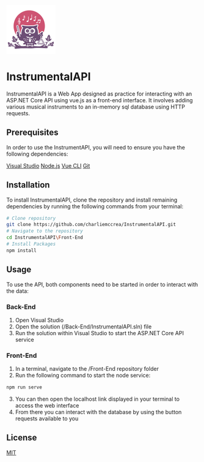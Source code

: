 <img src="https://raw.githubusercontent.com/charliemccrea/InstrumentalAPI/master/Front-End/src/assets/logo.png" height="128px">

# InstrumentalAPI

InstrumentalAPI is a Web App designed as practice for interacting with an ASP.NET Core API using vue.js as a front-end interface.  It involves adding various musical instruments to an in-memory sql database using HTTP requests.

## Prerequisites

In order to use the InstrumentAPI, you will need to ensure you have the following dependencies:

[Visual Studio](https://visualstudio.microsoft.com/)
[Node.js](https://nodejs.org/en/)
[Vue CLI](https://cli.vuejs.org/)
[Git](https://git-scm.com/)

## Installation

To install InstrumentalAPI, clone the repository and install remaining dependencies by running the following commands from your terminal:

```bash
# Clone repository
git clone https://github.com/charliemccrea/InstrumentalAPI.git
# Navigate to the repository
cd InstrumentalAPI\Front-End
# Install Packages
npm install
```

## Usage

To use the API, both components need to be started in order to interact with the data:

### Back-End

1. Open Visual Studio
2. Open the solution (/Back-End/InstrumentalAPI.sln) file
3. Run the solution within Visual Studio to start the ASP.NET Core API service

### Front-End

1. In a terminal, navigate to the /Front-End repository folder
2. Run the following command to start the node service:

```bash
npm run serve
```

3. You can then open the localhost link displayed in your terminal to access the web interface
4. From there you can interact with the database by using the button requests available to you

## License

[MIT](LICENSE)
